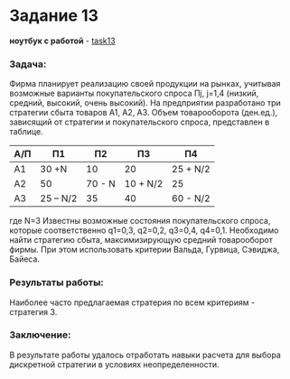 # Задание 13
**ноутбук с работой** - [task13](https://github.com/alkomarova/math_modeling/blob/task13/task13.ipynb)
### Задача:
Фирма планирует реализацию своей продукции на рынках, учитывая возможные варианты покупательского спроса Пj, j=1,4 (низкий, средний, высокий, очень высокий). На предприятии разработано три стратегии сбыта товаров A1, А2, А3. Объем товарооборота (ден.ед.), зависящий от стратегии и покупательского спроса, представлен в таблице.

| А/П  | П1  | П2 | П3 |П4|
|----------|----------|----------|----------|----------|
| А1         | 30 +N	| 10 | 20 |25 + N/2  |
| А2         | 50 | 70 - N |  10 + N/2       |  25        |
| А3         | 25 – N/2 | 35       | 40      | 60 - N/2 |

где N=3
Известны возможные состояния покупательского спроса, которые соответственно q1=0,3, q2=0,2, q3=0,4, q4=0,1. Необходимо найти стратегию сбыта, максимизирующую средний товарооборот фирмы. При этом использовать критерии Вальда, Гурвица, Сэвиджа, Байеса.

### Результаты работы:

Наиболее часто предлагаемая стратерия по всем критериям - стратегия 3. 

### Заключение: 
В результате работы удалось отработать навыки расчета для выбора дискретной стратегии в условиях неопределенности. 